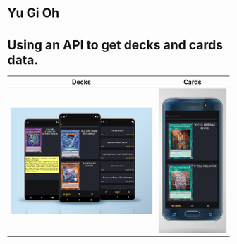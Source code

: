 # Yu Gi Oh

# Using an API to get decks and cards data.

| Decks | Cards |
|--|--|
| ![Decks](assets/YuGiOhScreenshot1.png) | ![Cards](assets/YuGiOhScreenshot2.png) |